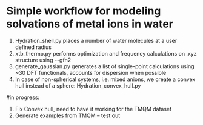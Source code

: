 # Simple workflow for modeling solvations of metal ions in water
1. Hydration_shell.py places a number of water molecules at a user defined radius
2. xtb_thermo.py performs optimization and frequency calculations on .xyz structure using --gfn2 
3. generate_gaussian.py generates a list of single-point calculations using ~30 DFT functionals, accounts for dispersion when possible 
4. In case of non-spherical systems, i.e. mixed anions, we create a convex hull instead of a sphere: Hydration_convex_hull.py 

#in progress:
1. Fix Convex hull, need to have it working for the TMQM dataset
2. Generate examples from TMQM – test out
